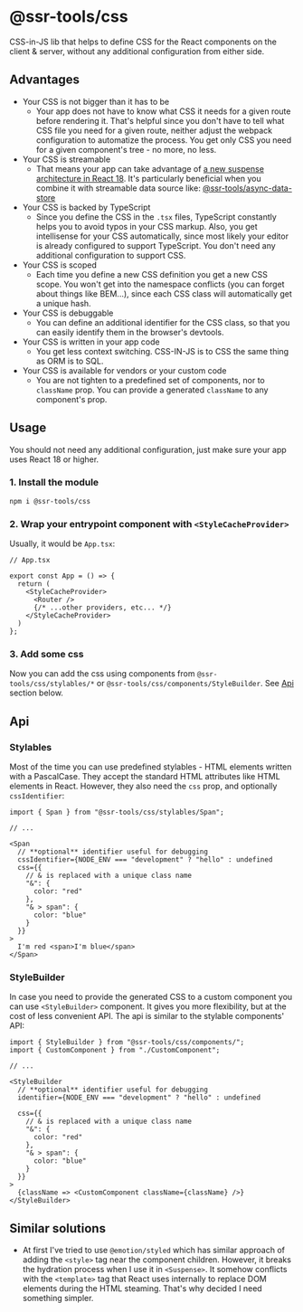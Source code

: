 # @ssr-tools/css

CSS-in-JS lib that helps to define CSS for the React components on the client & server, without any additional configuration from either side. 

## Advantages

- Your CSS is not bigger than it has to be
  - Your app does not have to know what CSS it needs for a given route before rendering it. That's helpful since you don't have to tell what CSS file you need for a given route, neither adjust the webpack configuration to automatize the process. You get only CSS you need for a given component's tree - no more, no less.
- Your CSS is streamable
  - That means your app can take advantage of [a new suspense architecture in React 18](https://github.com/reactwg/react-18/discussions/37). It's particularly beneficial when you combine it with streamable data source like: [@ssr-tools/async-data-store](https://www.npmjs.com/package/@ssr-tools/async-data-store)
- Your CSS is backed by TypeScript
  - Since you define the CSS in the `.tsx` files, TypeScript constantly helps you to avoid typos in your CSS markup. Also, you get intellisense for your CSS automatically, since most likely your editor is already configured to support TypeScript. You don't need any additional configuration to support CSS.
- Your CSS is scoped
  - Each time you define a new CSS definition you get a new CSS scope. You won't get into the namespace conflicts (you can forget about things like BEM...), since each CSS class will automatically get a unique hash.
- Your CSS is debuggable
  - You can define an additional identifier for the CSS class, so that you can easily identify them in the browser's devtools. 
- Your CSS is written in your app code
  - You get less context switching. CSS-IN-JS is to CSS the same thing as ORM is to SQL.
- Your CSS is available for vendors or your custom code
  - You are not tighten to a predefined set of components, nor to `className` prop. You can provide a generated `className` to any component's prop.

## Usage

You should not need any additional configuration, just make sure your app uses React 18 or higher.

### 1. Install the module

```
npm i @ssr-tools/css
```

### 2. Wrap your entrypoint component with `<StyleCacheProvider>`

Usually, it would be `App.tsx`:

```tsx
// App.tsx

export const App = () => {
  return (
    <StyleCacheProvider>
      <Router />
      {/* ...other providers, etc... */}
    </StyleCacheProvider>
  )
};
```

### 3. Add some css

Now you can add the css using components from `@ssr-tools/css/stylables/*` or
`@ssr-tools/css/components/StyleBuilder`. See [Api](#api) section below.


## Api

### Stylables

Most of the time you can use predefined stylables - HTML elements written with a PascalCase. They accept the standard HTML attributes like HTML elements in React. However, they also need the `css` prop, and optionally `cssIdentifier`:

```tsx
import { Span } from "@ssr-tools/css/stylables/Span";

// ...

<Span
  // **optional** identifier useful for debugging
  cssIdentifier={NODE_ENV === "development" ? "hello" : undefined 
  css={{
    // & is replaced with a unique class name
    "&": { 
      color: "red"
    },
    "& > span": {
      color: "blue"
    }
  }}
>
  I'm red <span>I'm blue</span>
</Span>
```

### StyleBuilder

In case you need to provide the generated CSS to a custom component you can use `<StyleBuilder>` component. It gives you more flexibility, but at the cost of less convenient API. The api is similar to the stylable components' API:

```tsx
import { StyleBuilder } from "@ssr-tools/css/components/";
import { CustomComponent } from "./CustomComponent";

// ...

<StyleBuilder
  // **optional** identifier useful for debugging
  identifier={NODE_ENV === "development" ? "hello" : undefined

  css={{
    // & is replaced with a unique class name
    "&": { 
      color: "red"
    },
    "& > span": {
      color: "blue"
    }
  }}
>
  {className => <CustomComponent className={className} />}
</StyleBuilder>
```

## Similar solutions

- At first I've tried to use `@emotion/styled` which has similar approach of adding the `<style>` tag near the component children. However, it breaks the hydration process when I use it in `<Suspense>`. It somehow conflicts with the `<template>` tag that React uses internally to replace DOM elements during the HTML steaming. That's why decided I need something simpler.
